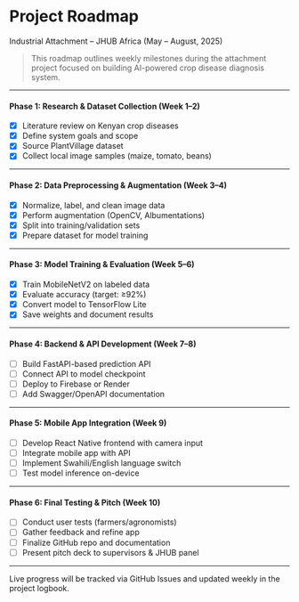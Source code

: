 #  Project Roadmap
Industrial Attachment – JHUB Africa (May – August, 2025)

> This roadmap outlines weekly milestones during the attachment project focused on building AI-powered crop disease diagnosis system.

---

#### Phase 1: Research & Dataset Collection (Week 1–2)
- [x] Literature review on Kenyan crop diseases
- [x] Define system goals and scope
- [x] Source PlantVillage dataset
- [x] Collect local image samples (maize, tomato, beans)

---

####  Phase 2: Data Preprocessing & Augmentation (Week 3–4)
- [x] Normalize, label, and clean image data
- [x] Perform augmentation (OpenCV, Albumentations)
- [x] Split into training/validation sets
- [x] Prepare dataset for model training

---

####  Phase 3: Model Training & Evaluation (Week 5–6)
- [x] Train MobileNetV2 on labeled data
- [x] Evaluate accuracy (target: ≥92%)
- [x] Convert model to TensorFlow Lite
- [x] Save weights and document results

---

####  Phase 4: Backend & API Development (Week 7–8)
- [ ] Build FastAPI-based prediction API
- [ ] Connect API to model checkpoint
- [ ] Deploy to Firebase or Render
- [ ] Add Swagger/OpenAPI documentation

---

####  Phase 5: Mobile App Integration (Week 9)
- [ ] Develop React Native frontend with camera input
- [ ] Integrate mobile app with API
- [ ] Implement Swahili/English language switch
- [ ] Test model inference on-device

---

####  Phase 6: Final Testing & Pitch (Week 10)
- [ ] Conduct user tests (farmers/agronomists)
- [ ] Gather feedback and refine app
- [ ] Finalize GitHub repo and documentation
- [ ] Present pitch deck to supervisors & JHUB panel

---

 Live progress will be tracked via GitHub Issues and updated weekly in the project logbook.

